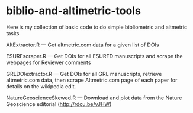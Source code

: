 # biblio-and-altimetric-tools
Here is my collection of basic code to do simple bibliometric and altmetric tasks 

AltExtractor.R — Get altmetric.com data for a given list of DOIs

ESURFscraper.R — Get DOIs for all ESURFD manuscripts and scrape the webpages for Reviewer comments

GRLDOIextractor.R — Get DOIs for all GRL manuscripts, retrieve altmetric.com data, then scrape Altmetric.com page of each paper for details on the wikipedia edit.

NatureGeoscienceSkewed.R — Download and plot data from the Nature Geoscience editorial  (http://rdcu.be/vJHW)
